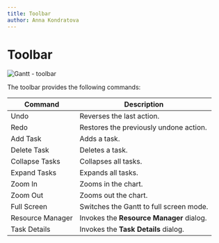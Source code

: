 ```yaml
---
title: Toolbar
author: Anna Kondratova
---
```


# Toolbar

![Gantt - toolbar](~/interface-elements-for-web/images/Gantt/toolbar.png)

The toolbar provides the following commands:

| Command | Description |
|---|---|
| Undo | Reverses the last action. |
| Redo | Restores the previously undone action. |
| Add Task | Adds a task. |
| Delete Task | Deletes a task. |
| Collapse Tasks  | Collapses all tasks. |
| Expand Tasks | Expands all tasks. |
| Zoom In | Zooms in the chart. |
| Zoom Out | Zooms out the chart. |
| Full Screen | Switches the Gantt to full screen mode. |
| Resource Manager | Invokes the **Resource Manager** dialog. |
| Task Details | Invokes the **Task Details** dialog. |